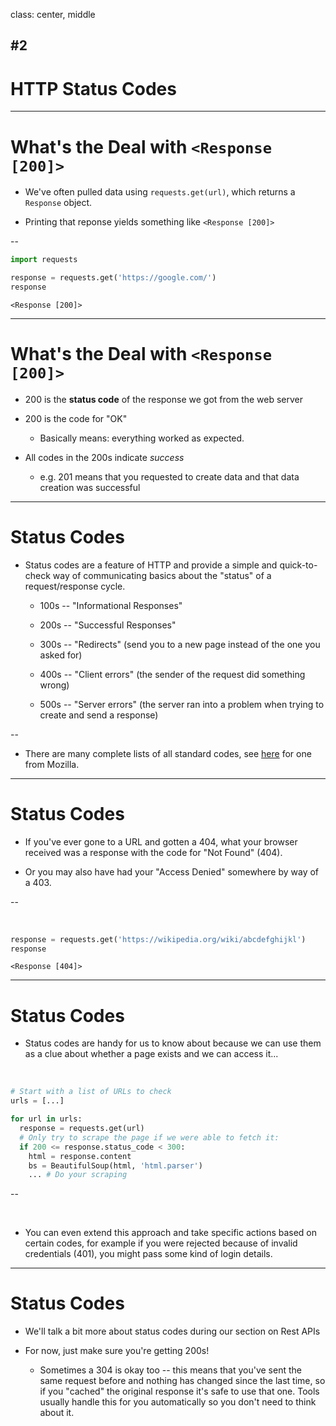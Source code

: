 class: center, middle

## #2
# HTTP Status Codes

---

# What's the Deal with `<Response [200]>`

- We've often pulled data using `requests.get(url)`, which returns a `Response` object.

- Printing that reponse yields something like `<Response [200]>`

--

```python
import requests

response = requests.get('https://google.com/')
response
```
```
<Response [200]>
```

---

# What's the Deal with `<Response [200]>`

- 200 is the **status code** of the response we got from the web server

- 200 is the code for "OK"

  - Basically means: everything worked as expected.

- All codes in the 200s indicate *success*

  - e.g. 201 means that you requested to create data and that data creation was successful

---

# Status Codes

- Status codes are a feature of HTTP and provide a simple and quick-to-check way of communicating basics about the "status" of a request/response cycle.

  - 100s -- "Informational Responses"

  - 200s -- "Successful Responses"

  - 300s -- "Redirects" (send you to a new page instead of the one you asked for)

  - 400s -- "Client errors" (the sender of the request did something wrong)

  - 500s -- "Server errors" (the server ran into a problem when trying to create and send a response)

--

- There are many complete lists of all standard codes, see [here](https://developer.mozilla.org/en-US/docs/Web/HTTP/Status) for one from Mozilla.

---

# Status Codes

- If you've ever gone to a URL and gotten a 404, what your browser received was a response with the code for "Not Found" (404).

- Or you may also have had your "Access Denied" somewhere by way of a 403.

--

<br>

```python
response = requests.get('https://wikipedia.org/wiki/abcdefghijkl')
response
```
```
<Response [404]>
```

---

# Status Codes

- Status codes are handy for us to know about because we can use them as a clue about whether a page exists and we can access it...

<br>

```python
# Start with a list of URLs to check
urls = [...]

for url in urls:
  response = requests.get(url)
  # Only try to scrape the page if we were able to fetch it:
  if 200 <= response.status_code < 300:
    html = response.content
    bs = BeautifulSoup(html, 'html.parser')
    ... # Do your scraping
```

--

<br>

- You can even extend this approach and take specific actions based on certain codes, for example if you were rejected because of invalid credentials (401), you might pass some kind of login details.

---

# Status Codes

- We'll talk a bit more about status codes during our section on Rest APIs

- For now, just make sure you're getting 200s!

  - Sometimes a 304 is okay too -- this means that you've sent the same request before and nothing has changed since the last time, so if you "cached" the original response it's safe to use that one. Tools usually handle this for you automatically so you don't need to think about it.
